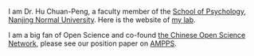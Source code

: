 I am Dr. Hu Chuan-Peng, a faculty member of the [School of Psychology](http://schools.njnu.edu.cn/psy/), [Nanjing Normal University](http://en.njnu.edu.cn/). 
Here is the website of [my lab](https://huchuanpeng.com/).

I am a big fan of Open Science and co-found [the Chinese Open Science Network](https://open-sci.cn/), please see our position paper on [AMPPS](https://journals.sagepub.com/doi/10.1177/25152459221144986).